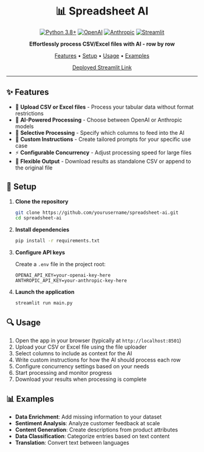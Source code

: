 <div align="center">

# 📊 Spreadsheet AI

[![Python 3.8+](https://img.shields.io/badge/python-3.8+-blue.svg)](https://www.python.org/downloads/)
[![OpenAI](https://img.shields.io/badge/AI-OpenAI-412991.svg)](https://openai.com)
[![Anthropic](https://img.shields.io/badge/AI-Anthropic-0B3C8D.svg)](https://anthropic.com)
[![Streamlit](https://img.shields.io/badge/powered%20by-Streamlit-FF4B4B.svg)](https://streamlit.io)

**Effortlessly process CSV/Excel files with AI - row by row**

[Features](#-features) • [Setup](#-setup) • [Usage](#-usage) • [Examples](#-examples)

[Deployed Streamlit Link](https://spreadsheetai.streamlit.app/)

</div>

---

## ✨ Features

- 🔄 **Upload CSV or Excel files** - Process your tabular data without format restrictions
- 🧠 **AI-Powered Processing** - Choose between OpenAI or Anthropic models
- 🎯 **Selective Processing** - Specify which columns to feed into the AI
- 📝 **Custom Instructions** - Create tailored prompts for your specific use case
- ⚡ **Configurable Concurrency** - Adjust processing speed for large files
- 💾 **Flexible Output** - Download results as standalone CSV or append to the original file

## 🚀 Setup

1. **Clone the repository**
   ```bash
   git clone https://github.com/yourusername/spreadsheet-ai.git
   cd spreadsheet-ai
   ```

2. **Install dependencies**
   ```bash
   pip install -r requirements.txt
   ```

3. **Configure API keys**
   
   Create a `.env` file in the project root:
   ```
   OPENAI_API_KEY=your-openai-key-here
   ANTHROPIC_API_KEY=your-anthropic-key-here
   ```

4. **Launch the application**
   ```bash
   streamlit run main.py
   ```

## 🔍 Usage

1. Open the app in your browser (typically at `http://localhost:8501`)
2. Upload your CSV or Excel file using the file uploader
3. Select columns to include as context for the AI
4. Write custom instructions for how the AI should process each row
5. Configure concurrency settings based on your needs
6. Start processing and monitor progress
7. Download your results when processing is complete

## 📊 Examples

- **Data Enrichment**: Add missing information to your dataset
- **Sentiment Analysis**: Analyze customer feedback at scale
- **Content Generation**: Create descriptions from product attributes
- **Data Classification**: Categorize entries based on text content
- **Translation**: Convert text between languages
